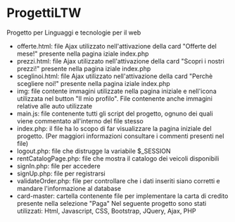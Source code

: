 # ProgettiLTW
Progetto per Linguaggi e tecnologie per il web
* offerte.html: file Ajax utilizzato nell'attivazione della card "Offerte del mese!" presente nella pagina iziale index.php
* prezzi.html: file Ajax utilizzato nell'attivazione della card "Scopri i nostri prezzi!" presente nella pagina iziale index.php 
* sceglinoi.html: file Ajax utilizzato nell'attivazione della card "Perchè scegliere noi!" presente nella pagina iziale index.php
* img: file contente immagini utilizzate nella pagina iniziale e nell'icona utilizzata nel button "Il mio profilo". File contenente anche immagini relative alle auto utilizzate
* main.js: file contenente tutti gli script del progetto, ognuno dei quali viene commentato all'interno del file stesso
* index.php: il file ha lo scopo di far visualizzare la pagina iniziale del progetto. (Per maggiori informazioni consultare i commenti presenti nel file)
* logout.php: file che distrugge la variabile $_SESSION
* rentCatalogPage.php: file che mostra il catalogo dei veicoli disponibili 
* signIn.php: file per accedere   
* signUp.php: file per registrarsi
* validateOrder.php: file per controllare che i dati inseriti siano corretti e mandare l'informazione al database
* card-master: cartella contenente file per implementare la carta di credito presente nella selezione "Paga"
Nel seguente progetto sono stati utilizzati: Html, Javascript, CSS, Bootstrap, JQuery, Ajax, PHP
